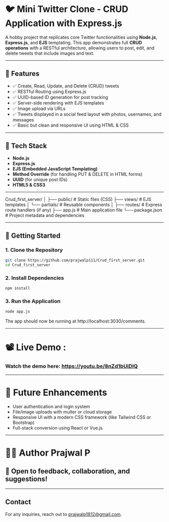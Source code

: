 # 🐦 Mini Twitter Clone - CRUD Application with Express.js

A hobby project that replicates core Twitter functionalities using **Node.js**, **Express.js**, and **EJS** templating. This app demonstrates full **CRUD operations** with a RESTful architecture, allowing users to post, edit, and delete tweets that include images and text.

---

## 🚀 Features

- ✅ Create, Read, Update, and Delete (CRUD) tweets
- ✅ RESTful Routing using Express.js
- ✅ UUID-based ID generation for post tracking
- ✅ Server-side rendering with EJS templates
- ✅ Image upload via URLs
- ✅ Tweets displayed in a social feed layout with photos, usernames, and messages
- ✅ Basic but clean and responsive UI using HTML & CSS

---

## 🧰 Tech Stack

- **Node.js**
- **Express.js**
- **EJS (Embedded JavaScript Templating)**
- **Method Override** (for handling PUT & DELETE in HTML forms)
- **UUID** (for unique post IDs)
- **HTML5 & CSS3**

---

Crud_first_server/
│
├── public/              # Static files (CSS)
├── views/               # EJS templates
│   └── partials/        # Reusable components
│
├── routes/              # Express route handlers (if any)
├── app.js               # Main application file
└── package.json         # Project metadata and dependencies


---

## 🔧 Getting Started

### 1. Clone the Repository
```bash
git clone https://github.com/prajwalp111/Crud_first_server.git
cd Crud_first_server
```

### 2. Install Dependencies
```bash
npm install
```

### 3. Run the Application
```bash
node app.js
```
The app should now be running at http://localhost:3030/comments.

---

# 📽️ Live Demo :

### Watch the demo here: https://youtu.be/8nZd1bUiDlQ

---


# 📌 Future Enhancements

- User authentication and login system
- File/image uploads with multer or cloud storage
- Responsive UI with a modern CSS framework (like Tailwind CSS or Bootstrap)
- Full-stack conversion using React or Vue.js

---
# 🧑‍💻 Author Prajwal P

## 💬 Open to feedback, collaboration, and suggestions!
---
## Contact

For any inquiries, reach out to prajwalp1812@gmail.com.
